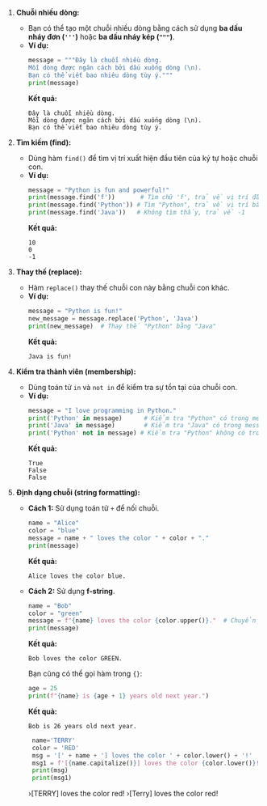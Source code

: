 1. **Chuỗi nhiều dòng:**  
   - Bạn có thể tạo một chuỗi nhiều dòng bằng cách sử dụng **ba dấu nháy đơn (`'''`)** hoặc **ba dấu nháy kép (`"""`)**.  
   - **Ví dụ:**  
     ```python
     message = """Đây là chuỗi nhiều dòng.
     Mỗi dòng được ngăn cách bởi dấu xuống dòng (\n).
     Bạn có thể viết bao nhiêu dòng tùy ý."""
     print(message)
     ```
     **Kết quả:**  
     ```
     Đây là chuỗi nhiều dòng.
     Mỗi dòng được ngăn cách bởi dấu xuống dòng (\n).
     Bạn có thể viết bao nhiêu dòng tùy ý.
     ```

2. **Tìm kiếm (find):**  
   - Dùng hàm `find()` để tìm vị trí xuất hiện đầu tiên của ký tự hoặc chuỗi con.  
   - **Ví dụ:**  
     ```python
     message = "Python is fun and powerful!"
     print(message.find('f'))       # Tìm chữ 'f', trả về vị trí đầu tiên
     print(message.find('Python')) # Tìm "Python", trả về vị trí bắt đầu
     print(message.find('Java'))   # Không tìm thấy, trả về -1
     ```
     **Kết quả:**  
     ```
     10
     0
     -1
     ```

3. **Thay thế (replace):**  
   - Hàm `replace()` thay thế chuỗi con này bằng chuỗi con khác.  
   - **Ví dụ:**  
     ```python
     message = "Python is fun!"
     new_message = message.replace('Python', 'Java')
     print(new_message)  # Thay thế "Python" bằng "Java"
     ```
     **Kết quả:**  
     ```
     Java is fun!
     ```

4. **Kiểm tra thành viên (membership):**  
   - Dùng toán tử `in` và `not in` để kiểm tra sự tồn tại của chuỗi con.  
   - **Ví dụ:**  
     ```python
     message = "I love programming in Python."
     print('Python' in message)      # Kiểm tra "Python" có trong message
     print('Java' in message)        # Kiểm tra "Java" có trong message
     print('Python' not in message) # Kiểm tra "Python" không có trong message
     ```
     **Kết quả:**  
     ```
     True
     False
     False
     ```

5. **Định dạng chuỗi (string formatting):**  
   - **Cách 1:** Sử dụng toán tử `+` để nối chuỗi.  
     ```python
     name = "Alice"
     color = "blue"
     message = name + " loves the color " + color + "."
     print(message)
     ```
     **Kết quả:**  
     ```
     Alice loves the color blue.
     ```

   - **Cách 2:** Sử dụng **f-string**.  
     ```python
     name = "Bob"
     color = "green"
     message = f"{name} loves the color {color.upper()}."  # Chuyển màu thành chữ in hoa
     print(message)
     ```
     **Kết quả:**  
     ```
     Bob loves the color GREEN.
     ```

     Bạn cũng có thể gọi hàm trong `{}`:  
     ```python
     age = 25
     print(f"{name} is {age + 1} years old next year.")
     ```
     **Kết quả:**  
     ```
     Bob is 26 years old next year.
     ```
     ```python
      name='TERRY'
      color = 'RED'
      msg = '[' + name + '] loves the color ' + color.lower() + '!'
      msg1 = f'[{name.capitalize()}] loves the color {color.lower()}!'
      print(msg)
      print(msg1)
      ```
      ›[TERRY] loves the color red!
      ›[Terry] loves the color red!